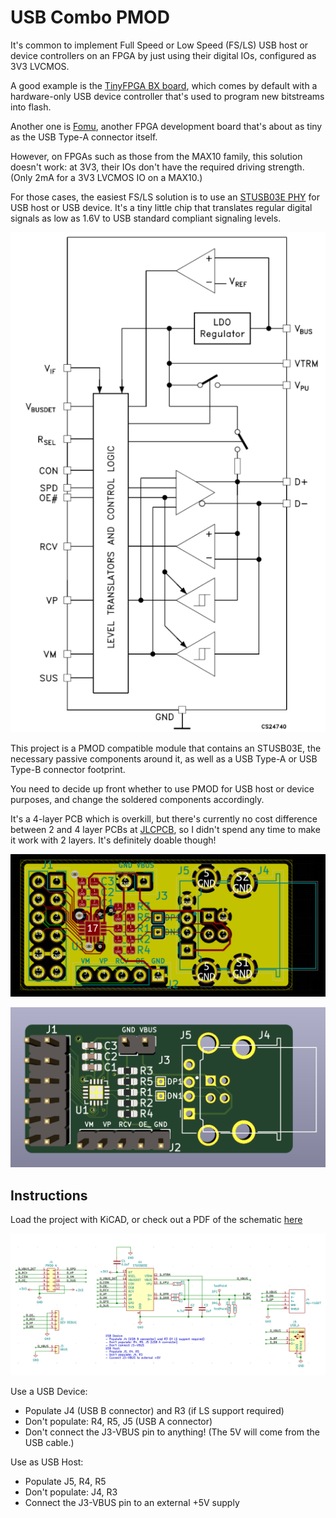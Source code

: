 
# USB Combo PMOD

It's common to implement Full Speed or Low Speed (FS/LS) USB host or device controllers
on an FPGA by just using their digital IOs, configured as 3V3 LVCMOS. 

A good example is the [TinyFPGA BX board](https://www.adafruit.com/product/4038), 
which comes by default with a hardware-only USB device controller that's used to program new bitstreams into flash. 

Another one is [Fomu](https://www.crowdsupply.com/sutajio-kosagi/fomu), another FPGA development
board that's about as tiny as the USB Type-A connector itself.

However, on FPGAs such as those from the MAX10 family, this solution doesn't work: at
3V3, their IOs don't have the required driving strength. (Only 2mA for a 3V3 LVCMOS IO
on a MAX10.)

For those cases, the easiest FS/LS solution is to use an 
[STUSB03E PHY](https://www.st.com/en/interfaces-and-transceivers/stusb03e.html) for USB host or USB device.
It's a tiny little chip that translates regular digital signals as low as 1.6V to 
USB standard compliant signaling levels.

![STUSB03E Block Diagram](./stusb03e_block_diagram.png)

This project is a PMOD compatible module that contains an STUSB03E, 
the necessary passive components around it, as well as a USB Type-A or
USB Type-B connector footprint.

You need to decide up front whether to use PMOD for USB host or device
purposes, and change the soldered components accordingly.

It's a 4-layer PCB which is overkill, but there's currently no cost difference between
2 and 4 layer PCBs at [JLCPCB](https://jlcpcb.com), so I didn't spend any time to make
it work with 2 layers. It's definitely doable though!

![USB Combo PMOD Layout](./usb_combo_pmod_pcb.png)

![USB Combo PMOD 3D](./usb_combo_pmod_3d.png)

## Instructions

Load the project with KiCAD, or check out a PDF of the schematic [here](./usb_combo_pmod_schematic.pdf)

![USB Combo PMOD Schematic](./usb_combo_pmod_schematic.png)

Use a USB Device:

* Populate J4 (USB B connector) and R3 (if LS support required)
* Don't populate: R4, R5, J5 (USB A connector)
* Don't connect the J3-VBUS pin to anything! (The 5V will come from the USB cable.)


Use as USB Host:

* Populate J5, R4, R5
* Don't populate: J4, R3
* Connect the J3-VBUS pin to an external +5V supply




